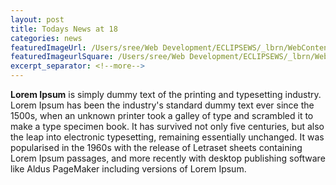 ```yaml
---
layout: post
title: Todays News at 18
categories: news
featuredImageUrl: /Users/sree/Web Development/ECLIPSEWS/_lbrn/WebContent/fileupload/20170713_10:24:44_srinidhi.jpg
featuredImageurlSquare: /Users/sree/Web Development/ECLIPSEWS/_lbrn/WebContent/fileupload/20170713_10:24:44_srinidhi.jpg
excerpt_separator: <!--more-->
---
```

<p><strong>Lorem Ipsum</strong>&nbsp;is simply dummy text of the printing and typesetting industry. Lorem Ipsum has been the industry's standard dummy text ever since the 1500s, when an unknown printer took a galley of type and scrambled it to make a type specimen book. It has survived not only five centuries, but also the leap into electronic typesetting, remaining essentially unchanged. It was popularised in the 1960s with the release of Letraset sheets containing Lorem Ipsum passages, and more recently with desktop publishing software like Aldus PageMaker including versions of Lorem Ipsum.</p>
